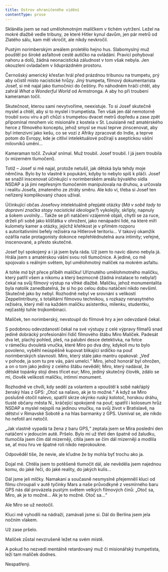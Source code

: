 ```yaml
---
title: Ostrov ohraničeného vidění
contentType: prose
---
```


  

Skláněla jsem se nad umělohmotným malíčkem v tichém vytržení. Ležel na mokré dlažbě vedle tribuny, ze které Hitler kynul davům, jen pár metrů od Zlatého sálu, kam měl vkročit, ale nikdy nevkročil.

Pustým norimberským areálem proletělo hejno hus. Slabomyslný muž pouštěl po široké asfaltové cestě autíčko na ovládání. Pravicí pohyboval nahoru a dolů, žádná neonacistická záludnost v tom však nebyla. Jen okouzlení ovladačem v liduprázdném prostoru.

Černošský americký křesťan hrál před prázdnou tribunou na trumpetu, prý aby očistil místo nacistické hrůzy. Jiný trumpeta, filmový dokumentarista Josef, si mě najal jako tlumočnici do češtiny. Po náhodném hráči chtěl, aby zahrál _What a Wonderful World_ od Armstronga. A aby ho při troubení kameraman točil.

Skutečnost, kterou sami nevytvoříme, neexistuje. To si Josef skutečně myslel a chtěl, aby si to myslel i trumpetista. Ten však jen dál nemotorně troubil svou víru a při chůzi s trumpetou dvacet metrů dopředu a zase zpět připomínal mnohem víc misionáře z kostela v St. Louisianě než amatérského herce z filmového konceptu, jehož smysl se musí teprve zinscenovat, aby byl intenzivní jako kešu, co se vozí z Afriky zpracovat do Indie, a teprve potom do Evropy, kde je citliví intelektuálové požírají s aseptickou vášní milovníků umění…

Kameraman točil. Zvukař snímal. Muž troubil. Josef troubil. I já jsem troubila (v mizerném tlumočení).

Totiž – Josef si mě najal, protože netušil, jak dětská byla tehdy moje němčina. Bylo by to vlastně k popukání, kdyby to nebylo spíš k pláči. Josef se snažil inscenovat účinkující v norimberském areálu bývalého sídla NSDAP a já jimi nepřesným tlumočením manipulovala na druhou, a určovala i realitu Josefa, zmateného ze ztráty směru. Ale kdo ví, třeba si Josef ten neřízený komplikovaný chaos užíval.

Účinkující občas Josefovy intelektuálně přepjaté otázky (_Má v sobě tady ta dopravní značka stopy nacistické ideologie?_) vykolejily, skříply, napnuly a šokem uvolnily… Takže se při natáčení vzájemně objali, chytli se za ruce, drželi při sobě jako klíšťátka v ohrožení, jako nenápadní lidé, na které míří kulomety kamer a otázky, jejichž křehkost je v přímém rozporu s autoritativními befely režiséra na Hitlerově teritoriu… V takový okamžik ozářila naše protagonisty dokonce nepřehlédnutelná aura intimity; veřejné, inscenované, a přesto skutečné.

Josef byl spokojený a i já jsem byla ráda. Už jsem to navíc dávno nebyla já. Hrála jsem s amatérskou vášní svou roli tlumočnice. A jediné, co mě spojovalo s reálným světem, byl umělohmotný malíček na mokrém asfaltu.

A tohle _má_ být přece příběh malíčku! Uříznutého umělohmotného malíčku, který patřil všem a nikomu a který bezmocně (žádná instalace to nebyla!) čekal na svůj filmový výstup na vlhké dlažbě. Malíčku, jehož monumentalita byla natolik zanedbatelná, že si ho po celou dobu natáčení nikdo nevšiml. Skutečně jako by nebyl. Rozhodně nebyl ve srovnání s velikostí Zeppelintribuny, s totalitární filmovou technikou, s rozkazy nenasytného režiséra, který měl na každém malíčku asistentku, milenku, studentku, nejčastěji tuhle trojkombinaci.

Malíček, ten norimberský, nevstoupil do filmové hry a jen odevzdaně čekal.

S podobnou odevzdaností čekal na své výstupy z celé výpravy filmařů snad jedině dobrácký profesionální řidič filmového štábu Miro Malíček. Padesát dva let, plachý pohled, pleš, na palubní desce detektivka, na fotce v rámečku dvouletá vnučka, které Miro po dva dny, kdykoli mu to bylo povoleno, vyběhl neúspěšně kupovat blikající srdíčko na pouť norimberských slavností. Miro, který stále jako mantru opakoval: „Veď v pohode, ja som tu pre vás, páni umelci.“ Miro, jehož honorář byl ohrožen, a on o tom jako jediný z celého štábu nevěděl; Miro, který nadával, že dětské topánky stojí dnes třicet eur; Miro, jediný skutečný člověk, zdálo se mi, člověk velikosti malíčku, intimní monument.

Rozhodně ve chvíli, kdy seděl za volantem a vpouštěl k sobě nakřáplý ženský hlas z GPS: „Otoč sa naľavo, ak je to možné.“ A když se Miro poslušně otočil nalevo, spatřil skrze okýnko ruský kolotoč, horskou dráhu, tlusté občany města N., kráčející spokojeně na pouť; spatřil i koloseum hrůz NSDAP a myslel nejspíš na jedinou vnučku, na svůj život v Bratislavě, na dětství v Rimavské Sobotě a na hlas barmanky z GPS. Usmíval se, ale nikdo ho nefotil ani netočil.

„Jak vlastně vypadá ta žena z baru GPS,“ zeptala jsem se Mira poslední den natáčení v jedoucím autě. Pršelo. Bylo mi už třetí den špatně od žaludku, tlumočila jsem čím dál mizerněji, cítila jsem se čím dál mizerněji a modlila se, ať mou hru ve špatné roli nikdo neprokoukne.

Odpověděl tiše, že nevie, ale kľudne že by mohla byť trochu ako ja.

Dojal mě. Chtěla jsem to potěšeně tlumočit dál, ale nevěděla jsem najednou komu, do jaké řeči, do jaké reality, do jakých kulis…

Dál jsme jeli mlčky. Namakaní a současně nesmyslně přejemnělí kluci od filmu chroupali v autě tyčinky Mars a naše průvodkyně z vesmírného baru GPS nás dál provázela pustým světem velkých filmových činů: „Otoč sa, Miro, ak je to možné… Ak je to možné. Otoč sa…“

Ale Miro se už neotočil.

Kluci mě vyhodili na nádraží, zamávali jsme si. Dál do Berlína jsem jela nočním vlakem.

Už zase pršelo.

Malíček zůstal nevzrušeně ležet na svém místě.

A pokud ho nezvedl mentálně retardovaný muž či misionářský trumpetista, leží tam malíček dodnes.

Nespatřený.
